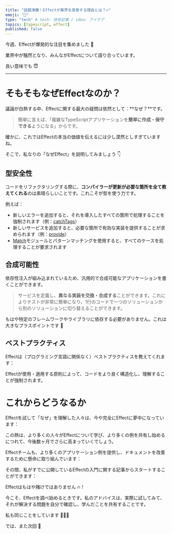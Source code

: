 ```yaml
---
title: "話題沸騰！Effectが業界を席巻する理由とは？🔥"
emoji: "🕌"
type: "tech" # tech: 技術記事 / idea: アイデア
topics: [typescript, effect]
published: false
---
```


今週、Effectが爆発的な注目を集めました 🤯

業界中が騒然となり、みんながEffectについて語り合っています。

良い意味でも 😇

---

# そもそもなぜEffectなのか？
議論が白熱する中、Effectに関する最大の疑問は依然として：**なぜ？**です。

> 簡単に言えば、「複雑なTypeScriptアプリケーションを**簡単に作成・保守できる**ようになる」からです。

確かに、これではEffectの本当の価値を伝えるには少し漠然としすぎていますね。

そこで、私なりの「なぜEffect」を説明してみましょう 👇

## 型安全性
コードをリファクタリングする際に、**コンパイラーが更新が必要な箇所を全て教えてくれる**のは素晴らしいことです。これこそが型を使う力です。

例えば：

- 新しいエラーを追加すると、それを導入したすべての箇所で処理することを強制されます（例：[catchTags](https://effect-ts.github.io/effect/effect/Effect.ts.html#catchtags)）
- 新しいサービスを追加すると、必要な箇所で有効な実装を提供することが求められます（例：[provide](https://effect-ts.github.io/effect/effect/Effect.ts.html#provide)）
- [Match](https://effect-ts.github.io/effect/effect/Match.ts.html)モジュールとパターンマッチングを使用すると、すべてのケースを処理することが要求されます

## 合成可能性
依存性注入が組み込まれているため、汎用的で合成可能なアプリケーションを書くことができます。

> サービスを定義し、**異なる実装を交換・合成する**ことができます。これによりテストが非常に簡単になり、1行のコードで一つのソリューションから別のソリューションに切り替えることができます。

もはや特定のフレームワークやライブラリに依存する必要がありません。これは大きなプラスポイントです 🚀

## ベストプラクティス

Effectは（プログラミング言語に関係なく）ベストプラクティスを教えてくれます：

Effectが使用・適用する原則によって、コードをより良く構造化し、理解することが強制されます。

# これからどうなるか

Effectを試して「なぜ」を理解した人々は、今や完全にEffectに夢中になっています：

この熱は、より多くの人々がEffectについて学び、より多くの例を共有し始めるにつれて、今後数ヶ月でさらに高まっていくでしょう。

Effectチームも、より多くのアプリケーション例を提供し、ドキュメントを改善するために懸命に取り組んでいます：

その間、私がすでに公開しているEffectの入門に関する記事からスタートすることができます：

Effectはもはや賭けではありません 🔥！

今こそ、Effectを調べ始めるときです。私のアドバイスは、実際に試してみて、それが解決する問題を自分で確認し、学んだことを共有することです。

私も同じことをしています 💁🏼‍♂️

では、また次回 👋
